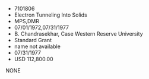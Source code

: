 * 7101806
* Electron Tunneling Into Solids
* MPS,DMR
* 07/01/1972,07/31/1977
* B. Chandrasekhar, Case Western Reserve University
* Standard Grant
*   name not available
* 07/31/1977
* USD 112,800.00

NONE